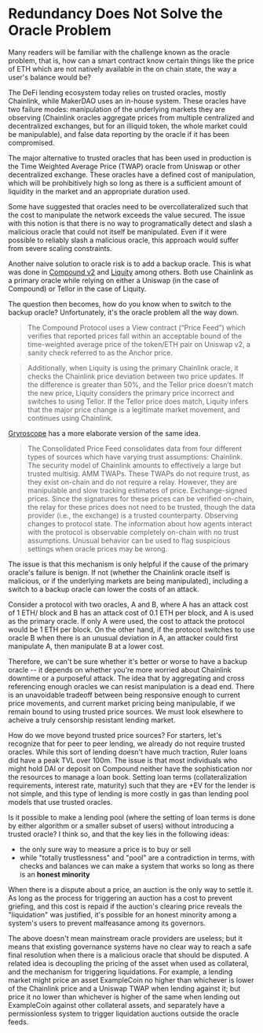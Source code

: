 <!-- Google tag (gtag.js) -->
<script async src="https://www.googletagmanager.com/gtag/js?id=G-6FD3E90TCT"></script>
<script>
  window.dataLayer = window.dataLayer || [];
  function gtag(){dataLayer.push(arguments);}
  gtag('js', new Date());

  gtag('config', 'G-6FD3E90TCT');
</script>
# Redundancy Does Not Solve the Oracle Problem

Many readers will be familiar with the challenge known as the oracle problem, that is, how can a smart contract know certain things like the price of ETH which are not natively available in the on chain state, the way a user's balance would be?

The DeFi lending ecosystem today relies on trusted oracles, mostly Chainlink, while MakerDAO uses an in-house system. These oracles have two failure modes: manipulation of the underlying markets they are observing (Chainlink oracles aggregate prices from multiple centralized and decentralized exchanges, but for an illiquid token, the whole market could be manipulable), and false data reporting by the oracle if it has been compromised.

The major alternative to trusted oracles that has been used in production is the Time Weighted Average Price (TWAP) oracle from Uniswap or other decentralized exchange. These oracles have a defined cost of manipulation, which will be prohibitively high so long as there is a sufficient amount of liquidity in the market and an appropriate duration used.

Some have suggested that oracles need to be overcollateralized such that the cost to manipulate the network exceeds the value secured. The issue with this notion is that there is no way to programatically detect and slash a malicious oracle that could not itself be manipulated. Even if it were possible to reliably slash a malicious oracle, this approach would suffer from severe scaling constraints.

Another naive solution to oracle risk is to add a backup oracle. This is what was done in [Compound v2](https://docs.compound.finance/v2/prices/) and [Liquity](https://www.liquity.org/blog/price-oracles-in-liquity) among others. Both use Chainlink as a primary oracle while relying on either a Uniswap (in the case of Compound) or Tellor in the case of Liquity.

The question then becomes, how do you know when to switch to the backup oracle? Unfortunately, it's the oracle problem all the way down.

>The Compound Protocol uses a View contract (“Price Feed”) which verifies that reported prices fall within an acceptable bound of the time-weighted average price of the token/ETH pair on Uniswap v2, a sanity check referred to as the Anchor price.

>Additionally, when Liquity is using the primary Chainlink oracle, it checks the Chainlink price deviation between two price updates. If the difference is greater than 50%, and the Tellor price doesn’t match the new price, Liquity considers the primary price incorrect and switches to using Tellor. If the Tellor price does match, Liquity infers that the major price change is a legitimate market movement, and continues using Chainlink.

[Gryroscope](https://docs.gyro.finance/gyroscope-protocol/oracles/consolidated-price-feed) has a more elaborate version of the same idea.

>The Consolidated Price Feed consolidates data from four different types of sources which have varying trust assumptions:
Chainlink. The security model of Chainlink amounts to effectively a large but trusted multisig.
AMM TWAPs. These TWAPs do not require trust, as they exist on-chain and do not require a relay. However, they are manipulable and slow tracking estimates of price.
Exchange-signed prices. Since the signatures for these prices can be verified on-chain, the relay for these prices does not need to be trusted, though the data provider (i.e., the exchange) is a trusted counterparty.
Observing changes to protocol state. The information about how agents interact with the protocol is observable completely on-chain with no trust assumptions. Unusual behavior can be used to flag suspicious settings when oracle prices may be wrong.

The issue is that this mechanism is only helpful if the cause of the primary oracle's failure is benign. If not (whether the Chainlink oracle itself is malicious, or if the underlying markets are being manipulated), including a switch to a backup oracle can lower the costs of an attack.

Consider a protocol with two oracles, A and B, where A has an attack cost of 1 ETH/ block and B has an attack cost of 0.1 ETH per block, and A is used as the primary oracle. If only A were used, the cost to attack the protocol would be 1 ETH per block. On the other hand, if the protocol switches to use oracle B when there is an unusual deviation in A, an attacker could first manipulate A, then manipulate B at a lower cost.

Therefore, we can't be sure whether it's better or worse to have a backup oracle -- it depends on whether you're more worried about Chainlink downtime or a purposeful attack. The idea that by aggregating and cross referencing enough oracles we can resist manipulation is a dead end. There is an unavoidable tradeoff between being responsive enough to current price movements, and current market pricing being manipulable, if we remain bound to using trusted price sources. We must look elsewhere to acheive a truly censorship resistant lending market.

How do we move beyond trusted price sources? For starters, let's recognize that for peer to peer lending, we already do not require trusted oracles. While this sort of lending doesn't have much traction, Ruler loans did have a peak TVL over 100m. The issue is that most individuals who might hold DAI or deposit on Compound neither have the sophistication nor the resources to manage a loan book. Setting loan terms (collateralization requirements, interest rate, maturity) such that they are +EV for the lender is not simple, and this type of lending is more costly in gas than lending pool models that use trusted oracles.

Is it possible to make a lending pool (where the setting of loan terms is done by either algorithm or a smaller subset of users) without introducing a trusted oracle? I think so, and that the key lies in the following ideas:
- the only sure way to measure a price is to buy or sell
- while "totally trustlessness" and "pool" are a contradiction in terms, with checks and balances we can make a system that works so long as there is an **honest minority**

When there is a dispute about a price, an auction is the only way to settle it. As long as the process for triggering an auction has a cost to prevent griefing, and this cost is repaid if the auction's clearing price reveals the "liquidation" was justified, it's possible for an honest minority among a system's users to prevent malfeasance among its governors.

The above doesn't mean mainstream oracle providers are useless; but it means that existing governance systems have no clear way to reach a safe final resolution when there is a malicious oracle that should be disputed. A related idea is decoupling the pricing of the asset when used as collateral, and the mechanism for triggering liquidations. For example, a lending market might price an asset ExampleCoin no higher than whichever is lower of the Chainlink price and a Uniswap TWAP when lending against it; but price it no lower than whichever is higher of the same when lending out ExampleCoin against other collateral assets, and separately have a permissionless system to trigger liquidation auctions outside the oracle feeds.

<script src="https://utteranc.es/client.js"
        repo="OneTrueKirk/onetruekirk.github.io"
        issue-term="pathname"
        label="comment"
        theme="github-light"
        crossorigin="anonymous"
        async>
</script>